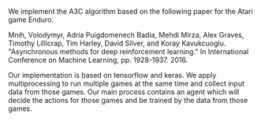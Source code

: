 We implement the A3C algorithm based on the following paper for the Atari game Enduro.

Mnih, Volodymyr, Adria Puigdomenech Badia, Mehdi Mirza, Alex Graves, Timothy Lillicrap, Tim Harley, David Silver, and 
Koray Kavukcuoglu. "Asynchronous methods for deep reinforcement learning." 
In International Conference on Machine Learning, pp. 1928-1937. 2016.

Our implementation is based on tensorflow and keras.
We apply multiprocessing to run multiple games at the same time and collect input data from those games.
Our main process contains an agent which will decide the actions for those games and be trained by the data from those games.


